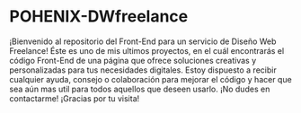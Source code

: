 # POHENIX-DWfreelance
¡Bienvenido al repositorio del Front-End para un servicio de Diseño Web Freelance!
Éste es uno de mis ultimos proyectos, en el cuál encontrarás el código Front-End de una página que ofrece soluciones creativas y personalizadas para tus necesidades digitales.
Estoy dispuesto a recibir cualquier ayuda, consejo o colaboración para mejorar el código y hacer que sea aún mas util para todos aquellos que deseen usarlo. ¡No dudes en contactarme!
¡Gracias por tu visita!
